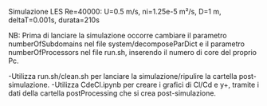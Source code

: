 Simulazione LES Re=40000: U=0.5 m/s, ni=1.25e-5 m²/s, D=1 m, deltaT=0.001s, durata=210s

NB: Prima di lanciare la simulazione occorre cambiare il parametro numberOfSubdomains nel file system/decomposeParDict e il parametro numberOfProcessors nel file run.sh, inserendo il numero di core del proprio Pc.

-Utilizza run.sh/clean.sh per lanciare la simulazione/ripulire la cartella post-simulazione.
-Utilizza CdeCl.ipynb per creare i grafici di Cl/Cd e y+, tramite i dati della cartella postProcessing che si crea post-simulazione.

